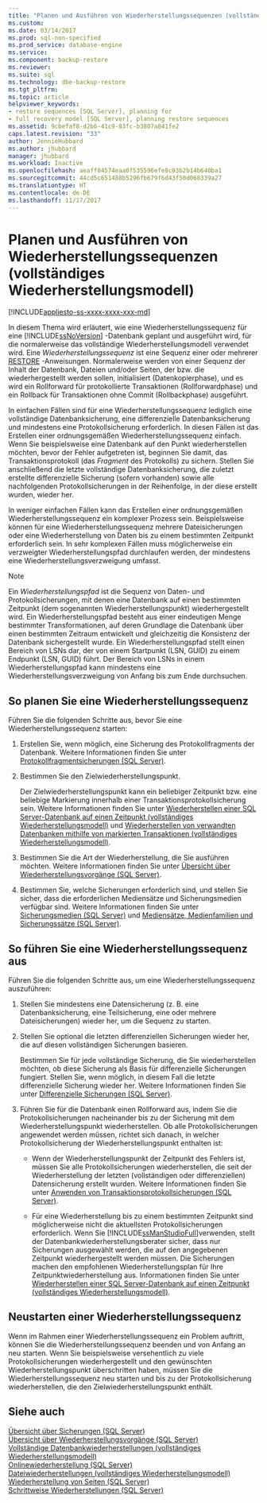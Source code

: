 ```yaml
---
title: "Planen und Ausführen von Wiederherstellungssequenzen (vollständiges Wiederherstellungsmodell) | Microsoft-Dokumentation"
ms.custom: 
ms.date: 03/14/2017
ms.prod: sql-non-specified
ms.prod_service: database-engine
ms.service: 
ms.component: backup-restore
ms.reviewer: 
ms.suite: sql
ms.technology: dbe-backup-restore
ms.tgt_pltfrm: 
ms.topic: article
helpviewer_keywords:
- restore sequences [SQL Server], planning for
- full recovery model [SQL Server], planning restore sequences
ms.assetid: 9cbefaf8-d2b6-41c9-83fc-b3807a841fe2
caps.latest.revision: "33"
author: JennieHubbard
ms.author: jhubbard
manager: jhubbard
ms.workload: Inactive
ms.openlocfilehash: aeaff84574eaa0f535596efe8c03b2b14b640ba1
ms.sourcegitcommit: 44cd5c651488b5296fb679f6d43f50d068339a27
ms.translationtype: HT
ms.contentlocale: de-DE
ms.lasthandoff: 11/17/2017
---
```

# <a name="plan-and-perform-restore-sequences-full-recovery-model"></a>Planen und Ausführen von Wiederherstellungssequenzen (vollständiges Wiederherstellungsmodell)
[!INCLUDE[appliesto-ss-xxxx-xxxx-xxx-md](../../includes/appliesto-ss-xxxx-xxxx-xxx-md.md)]

  In diesem Thema wird erläutert, wie eine Wiederherstellungssequenz für eine [!INCLUDE[ssNoVersion](../../includes/ssnoversion-md.md)] -Datenbank geplant und ausgeführt wird, für die normalerweise das vollständige Wiederherstellungsmodell verwendet wird. Eine *Wiederherstellungssequenz* ist eine Sequenz einer oder mehrerer [RESTORE](../../t-sql/statements/restore-statements-transact-sql.md) -Anweisungen. Normalerweise werden von einer Sequenz der Inhalt der Datenbank, Dateien und/oder Seiten, der bzw. die wiederhergestellt werden sollen, initialisiert (Datenkopierphase), und es wird ein Rollforward für protokollierte Transaktionen (Rollforwardphase) und ein Rollback für Transaktionen ohne Commit (Rollbackphase) ausgeführt.  
  
 In einfachen Fällen sind für eine Wiederherstellungssequenz lediglich eine vollständige Datenbanksicherung, eine differenzielle Datenbanksicherung und mindestens eine Protokollsicherung erforderlich. In diesen Fällen ist das Erstellen einer ordnungsgemäßen Wiederherstellungssequenz einfach. Wenn Sie beispielsweise eine Datenbank auf den Punkt wiederherstellen möchten, bevor der Fehler aufgetreten ist, beginnen Sie damit, das Transaktionsprotokoll (das *Fragment* des Protokolls) zu sichern. Stellen Sie anschließend die letzte vollständige Datenbanksicherung, die zuletzt erstellte differenzielle Sicherung (sofern vorhanden) sowie alle nachfolgenden Protokollsicherungen in der Reihenfolge, in der diese erstellt wurden, wieder her.  
  
 In weniger einfachen Fällen kann das Erstellen einer ordnungsgemäßen Wiederherstellungssequenz ein komplexer Prozess sein. Beispielsweise können für eine Wiederherstellungssequenz mehrere Dateisicherungen oder eine Wiederherstellung von Daten bis zu einem bestimmten Zeitpunkt erforderlich sein. In sehr komplexen Fällen muss möglicherweise ein verzweigter Wiederherstellungspfad durchlaufen werden, der mindestens eine Wiederherstellungsverzweigung umfasst.  
  
> [!NOTE]  
>  Ein *Wiederherstellungspfad* ist die Sequenz von Daten- und Protokollsicherungen, mit denen eine Datenbank auf einen bestimmten Zeitpunkt (dem sogenannten Wiederherstellungspunkt) wiederhergestellt wird. Ein Wiederherstellungspfad besteht aus einer eindeutigen Menge bestimmter Transformationen, auf deren Grundlage die Datenbank über einen bestimmten Zeitraum entwickelt und gleichzeitig die Konsistenz der Datenbank sichergestellt wurde. Ein Wiederherstellungspfad stellt einen Bereich von LSNs dar, der von einem Startpunkt (LSN, GUID) zu einem Endpunkt (LSN, GUID) führt. Der Bereich von LSNs in einem Wiederherstellungspfad kann mindestens eine Wiederherstellungsverzweigung von Anfang bis zum Ende durchsuchen.  
  
## <a name="to-plan-a-restore-sequence"></a>So planen Sie eine Wiederherstellungssequenz  
 Führen Sie die folgenden Schritte aus, bevor Sie eine Wiederherstellungssequenz starten:  
  
1.  Erstellen Sie, wenn möglich, eine Sicherung des Protokollfragments der Datenbank. Weitere Informationen finden Sie unter [Protokollfragmentsicherungen &#40;SQL Server&#41;](../../relational-databases/backup-restore/tail-log-backups-sql-server.md).  
  
2.  Bestimmen Sie den Zielwiederherstellungspunkt.  
  
     Der Zielwiederherstellungspunkt kann ein beliebiger Zeitpunkt bzw. eine beliebige Markierung innerhalb einer Transaktionsprotokollsicherung sein. Weitere Informationen finden Sie unter [Wiederherstellen einer SQL Server-Datenbank auf einen Zeitpunkt &#40;vollständiges Wiederherstellungsmodell&#41;](../../relational-databases/backup-restore/restore-a-sql-server-database-to-a-point-in-time-full-recovery-model.md) und [Wiederherstellen von verwandten Datenbanken mithilfe von markierten Transaktionen &#40;vollständiges Wiederherstellungsmodell&#41;](../../relational-databases/backup-restore/use-marked-transactions-to-recover-related-databases-consistently.md).  
  
3.  Bestimmen Sie die Art der Wiederherstellung, die Sie ausführen möchten. Weitere Informationen finden Sie unter [Übersicht über Wiederherstellungsvorgänge &#40;SQL Server&#41;](../../relational-databases/backup-restore/restore-and-recovery-overview-sql-server.md).  
  
4.  Bestimmen Sie, welche Sicherungen erforderlich sind, und stellen Sie sicher, dass die erforderlichen Mediensätze und Sicherungsmedien verfügbar sind. Weitere Informationen finden Sie unter [Sicherungsmedien &#40;SQL Server&#41;](../../relational-databases/backup-restore/backup-devices-sql-server.md) und [Mediensätze, Medienfamilien und Sicherungssätze &#40;SQL Server&#41;](../../relational-databases/backup-restore/media-sets-media-families-and-backup-sets-sql-server.md).  
  
## <a name="to-perform-a-restore-sequence"></a>So führen Sie eine Wiederherstellungssequenz aus  
 Führen Sie die folgenden Schritte aus, um eine Wiederherstellungssequenz auszuführen:  
  
1.  Stellen Sie mindestens eine Datensicherung (z. B. eine Datenbanksicherung, eine Teilsicherung, eine oder mehrere Dateisicherungen) wieder her, um die Sequenz zu starten.  
  
2.  Stellen Sie optional die letzten differenziellen Sicherungen wieder her, die auf diesen vollständigen Sicherungen basieren.  
  
     Bestimmen Sie für jede vollständige Sicherung, die Sie wiederherstellen möchten, ob diese Sicherung als Basis für differenzielle Sicherungen fungiert. Stellen Sie, wenn möglich, in diesem Fall die letzte differenzielle Sicherung wieder her. Weitere Informationen finden Sie unter [Differenzielle Sicherungen &#40;SQL Server&#41;](../../relational-databases/backup-restore/differential-backups-sql-server.md).  
  
3.  Führen Sie für die Datenbank einen Rollforward aus, indem Sie die Protokollsicherungen nacheinander bis zu der Sicherung mit dem Wiederherstellungspunkt wiederherstellen. Ob alle Protokollsicherungen angewendet werden müssen, richtet sich danach, in welcher Protokollsicherung der Wiederherstellungspunkt enthalten ist:  
  
    -   Wenn der Wiederherstellungspunkt der Zeitpunkt des Fehlers ist, müssen Sie alle Protokollsicherungen wiederherstellen, die seit der Wiederherstellung der letzten (vollständigen oder differenziellen) Datensicherung erstellt wurden. Weitere Informationen finden Sie unter [Anwenden von Transaktionsprotokollsicherungen &#40;SQL Server&#41;](../../relational-databases/backup-restore/apply-transaction-log-backups-sql-server.md).  
  
    -   Für eine Wiederherstellung bis zu einem bestimmten Zeitpunkt sind möglicherweise nicht die aktuellsten Protokollsicherungen erforderlich. Wenn Sie [!INCLUDE[ssManStudioFull](../../includes/ssmanstudiofull-md.md)]verwenden, stellt der Datenbankwiederherstellungsberater sicher, dass nur Sicherungen ausgewählt werden, die auf den angegebenen Zeitpunkt wiederhergestellt werden müssen. Die Sicherungen machen den empfohlenen Wiederherstellungsplan für Ihre Zeitpunktwiederherstellung aus. Informationen finden Sie unter [Wiederherstellen einer SQL Server-Datenbank auf einen Zeitpunkt &#40;vollständiges Wiederherstellungsmodell&#41;](../../relational-databases/backup-restore/restore-a-sql-server-database-to-a-point-in-time-full-recovery-model.md).  
  
## <a name="restarting-a-restore-sequence"></a>Neustarten einer Wiederherstellungssequenz  
 Wenn im Rahmen einer Wiederherstellungssequenz ein Problem auftritt, können Sie die Wiederherstellungssequenz beenden und von Anfang an neu starten. Wenn Sie beispielsweise versehentlich zu viele Protokollsicherungen wiederhergestellt und den gewünschten Wiederherstellungspunkt überschritten haben, müssen Sie die Wiederherstellungssequenz neu starten und bis zu der Protokollsicherung wiederherstellen, die den Zielwiederherstellungspunkt enthält.  
  
## <a name="see-also"></a>Siehe auch  
 [Übersicht über Sicherungen &#40;SQL Server&#41;](../../relational-databases/backup-restore/backup-overview-sql-server.md)   
 [Übersicht über Wiederherstellungsvorgänge &#40;SQL Server&#41;](../../relational-databases/backup-restore/restore-and-recovery-overview-sql-server.md)   
 [Vollständige Datenbankwiederherstellungen &#40;vollständiges Wiederherstellungsmodell&#41;](../../relational-databases/backup-restore/complete-database-restores-full-recovery-model.md)   
 [Onlinewiederherstellung &#40;SQL Server&#41;](../../relational-databases/backup-restore/online-restore-sql-server.md)   
 [Dateiwiederherstellungen &#40;vollständiges Wiederherstellungsmodell&#41;](../../relational-databases/backup-restore/file-restores-full-recovery-model.md)   
 [Wiederherstellung von Seiten &#40;SQL Server&#41;](../../relational-databases/backup-restore/restore-pages-sql-server.md)   
 [Schrittweise Wiederherstellungen &#40;SQL Server&#41;](../../relational-databases/backup-restore/piecemeal-restores-sql-server.md)  
  
  
